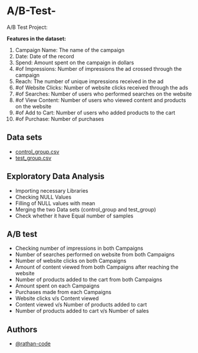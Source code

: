 # A/B-Test-
A/B Test Project:

**Features in the dataset:**

1. Campaign Name: The name of the campaign
2. Date: Date of the record
3. Spend: Amount spent on the campaign in dollars
4. #of Impressions: Number of impressions the ad crossed through the campaign
5. Reach: The number of unique impressions received in the ad
6. #of Website Clicks: Number of website clicks received through the ads
7. #of Searches: Number of users who performed searches on the website
8. #of View Content: Number of users who viewed content and products on the website
9. #of Add to Cart: Number of users who added products to the cart
10. #of Purchase: Number of purchases


## Data sets

 - [control_group.csv](https://drive.google.com/file/d/1u3PBDQp4XJUBo8N-O-FWujiLE2nkvwTP/view?usp=sharing)
 - [test_group.csv](https://drive.google.com/file/d/1kqBlD9VPFVXzr8y1uCSgq8glssUnOKod/view?usp=sharing)


## Exploratory Data Analysis

- Importing necessary Libraries
- Checking NULL Values
- Filling of NULL values with mean
- Merging the two Data sets (control_group and test_group)
- Check whether it have Equal number of samples

## A/B test 

- Checking number of impressions in both Campaigns
- Number of searches performed on website from both Campaigns
- Number of website clicks on both Campaigns
- Amount of content viewed from both Campaigns after reaching the website
- Number of products added to the cart from both Campaigns
- Amount spent on each Campaigns
- Purchases made from each Campaigns
- Website clicks v/s Content viewed
- Content viewed v/s Number of products added to cart 
- Number of products added to cart v/s Number of sales
## Authors

- [@rathan-code](https://github.com/rathan-code)
 
